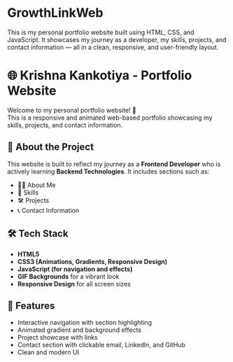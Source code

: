 # GrowthLinkWeb
This is my personal portfolio website built using HTML, CSS, and JavaScript. It showcases my journey as a developer, my skills, projects, and contact information — all in a clean, responsive, and user-friendly layout.

# 🌐 Krishna Kankotiya - Portfolio Website

Welcome to my personal portfolio website! 👋  
This is a responsive and animated web-based portfolio showcasing my skills, projects, and contact information.

## 📌 About the Project
This website is built to reflect my journey as a **Frontend Developer** who is actively learning **Backend Technologies**. It includes sections such as:

- 🧑‍💻 About Me
- 🧠 Skills
- 🛠️ Projects
- 📞 Contact Information

## 🛠️ Tech Stack
- **HTML5**  
- **CSS3 (Animations, Gradients, Responsive Design)**  
- **JavaScript (for navigation and effects)**  
- **GIF Backgrounds** for a vibrant look  
- **Responsive Design** for all screen sizes

## 🎯 Features
- Interactive navigation with section highlighting  
- Animated gradient and background effects  
- Project showcase with links  
- Contact section with clickable email, LinkedIn, and GitHub  
- Clean and modern UI
